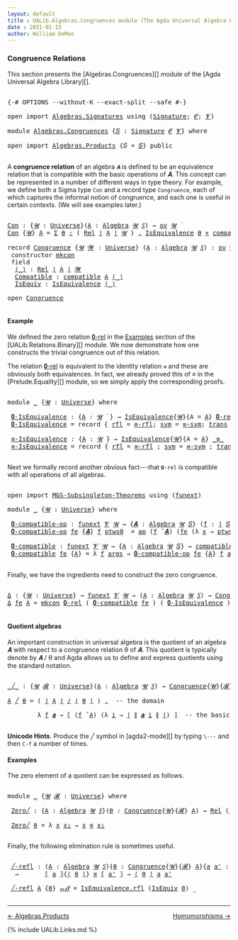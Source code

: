 ```yaml
---
layout: default
title : UALib.Algebras.Congruences module (The Agda Universal Algebra Library)
date : 2021-01-13
author: William DeMeo
---
```


### <a id="congruence-relations">Congruence Relations</a>

This section presents the [Algebras.Congruences][] module of the [Agda Universal Algebra Library][].

<pre class="Agda">

<a id="320" class="Symbol">{-#</a> <a id="324" class="Keyword">OPTIONS</a> <a id="332" class="Pragma">--without-K</a> <a id="344" class="Pragma">--exact-split</a> <a id="358" class="Pragma">--safe</a> <a id="365" class="Symbol">#-}</a>

<a id="370" class="Keyword">open</a> <a id="375" class="Keyword">import</a> <a id="382" href="Algebras.Signatures.html" class="Module">Algebras.Signatures</a> <a id="402" class="Keyword">using</a> <a id="408" class="Symbol">(</a><a id="409" href="Algebras.Signatures.html#1299" class="Function">Signature</a><a id="418" class="Symbol">;</a> <a id="420" href="Prelude.Preliminaries.html#5703" class="Generalizable">𝓞</a><a id="421" class="Symbol">;</a> <a id="423" href="Universes.html#262" class="Generalizable">𝓥</a><a id="424" class="Symbol">)</a>

<a id="427" class="Keyword">module</a> <a id="434" href="Algebras.Congruences.html" class="Module">Algebras.Congruences</a> <a id="455" class="Symbol">{</a><a id="456" href="Algebras.Congruences.html#456" class="Bound">𝑆</a> <a id="458" class="Symbol">:</a> <a id="460" href="Algebras.Signatures.html#1299" class="Function">Signature</a> <a id="470" href="Prelude.Preliminaries.html#5703" class="Generalizable">𝓞</a> <a id="472" href="Universes.html#262" class="Generalizable">𝓥</a><a id="473" class="Symbol">}</a> <a id="475" class="Keyword">where</a>

<a id="482" class="Keyword">open</a> <a id="487" class="Keyword">import</a> <a id="494" href="Algebras.Products.html" class="Module">Algebras.Products</a> <a id="512" class="Symbol">{</a><a id="513" class="Argument">𝑆</a> <a id="515" class="Symbol">=</a> <a id="517" href="Algebras.Congruences.html#456" class="Bound">𝑆</a><a id="518" class="Symbol">}</a> <a id="520" class="Keyword">public</a>

</pre>

A **congruence relation** of an algebra `𝑨` is defined to be an equivalence relation that is compatible with the basic operations of 𝑨.  This concept can be represented in a number of different ways in type theory.  For example, we define both a Sigma type `Con` and a record type `Congruence`, each of which captures the informal notion of congruence, and each one is useful in certain contexts. (We will see examples later.)

<pre class="Agda">

<a id="Con"></a><a id="982" href="Algebras.Congruences.html#982" class="Function">Con</a> <a id="986" class="Symbol">:</a> <a id="988" class="Symbol">{</a><a id="989" href="Algebras.Congruences.html#989" class="Bound">𝓤</a> <a id="991" class="Symbol">:</a> <a id="993" href="Agda.Primitive.html#423" class="Function">Universe</a><a id="1001" class="Symbol">}(</a><a id="1003" href="Algebras.Congruences.html#1003" class="Bound">A</a> <a id="1005" class="Symbol">:</a> <a id="1007" href="Algebras.Algebras.html#694" class="Function">Algebra</a> <a id="1015" href="Algebras.Congruences.html#989" class="Bound">𝓤</a> <a id="1017" href="Algebras.Congruences.html#456" class="Bound">𝑆</a><a id="1018" class="Symbol">)</a> <a id="1020" class="Symbol">→</a> <a id="1022" href="Algebras.Products.html#1999" class="Function">ov</a> <a id="1025" href="Algebras.Congruences.html#989" class="Bound">𝓤</a> <a id="1027" href="Universes.html#403" class="Function Operator">̇</a>
<a id="1029" href="Algebras.Congruences.html#982" class="Function">Con</a> <a id="1033" class="Symbol">{</a><a id="1034" href="Algebras.Congruences.html#1034" class="Bound">𝓤</a><a id="1035" class="Symbol">}</a> <a id="1037" href="Algebras.Congruences.html#1037" class="Bound">A</a> <a id="1039" class="Symbol">=</a> <a id="1041" href="MGS-MLTT.html#3074" class="Function">Σ</a> <a id="1043" href="Algebras.Congruences.html#1043" class="Bound">θ</a> <a id="1045" href="MGS-MLTT.html#3074" class="Function">꞉</a> <a id="1047" class="Symbol">(</a> <a id="1049" href="Relations.Binary.html#1464" class="Function">Rel</a> <a id="1053" href="Prelude.Preliminaries.html#13781" class="Function Operator">∣</a> <a id="1055" href="Algebras.Congruences.html#1037" class="Bound">A</a> <a id="1057" href="Prelude.Preliminaries.html#13781" class="Function Operator">∣</a> <a id="1059" href="Algebras.Congruences.html#1034" class="Bound">𝓤</a> <a id="1061" class="Symbol">)</a> <a id="1063" href="MGS-MLTT.html#3074" class="Function">,</a> <a id="1065" href="Relations.Quotients.html#1978" class="Record">IsEquivalence</a> <a id="1079" href="Algebras.Congruences.html#1043" class="Bound">θ</a> <a id="1081" href="MGS-MLTT.html#3515" class="Function Operator">×</a> <a id="1083" href="Algebras.Algebras.html#5347" class="Function">compatible</a> <a id="1094" href="Algebras.Congruences.html#1037" class="Bound">A</a> <a id="1096" href="Algebras.Congruences.html#1043" class="Bound">θ</a>

<a id="1099" class="Keyword">record</a> <a id="Congruence"></a><a id="1106" href="Algebras.Congruences.html#1106" class="Record">Congruence</a> <a id="1117" class="Symbol">{</a><a id="1118" href="Algebras.Congruences.html#1118" class="Bound">𝓤</a> <a id="1120" href="Algebras.Congruences.html#1120" class="Bound">𝓦</a> <a id="1122" class="Symbol">:</a> <a id="1124" href="Agda.Primitive.html#423" class="Function">Universe</a><a id="1132" class="Symbol">}</a> <a id="1134" class="Symbol">(</a><a id="1135" href="Algebras.Congruences.html#1135" class="Bound">A</a> <a id="1137" class="Symbol">:</a> <a id="1139" href="Algebras.Algebras.html#694" class="Function">Algebra</a> <a id="1147" href="Algebras.Congruences.html#1118" class="Bound">𝓤</a> <a id="1149" href="Algebras.Congruences.html#456" class="Bound">𝑆</a><a id="1150" class="Symbol">)</a> <a id="1152" class="Symbol">:</a> <a id="1154" href="Algebras.Products.html#1999" class="Function">ov</a> <a id="1157" href="Algebras.Congruences.html#1120" class="Bound">𝓦</a> <a id="1159" href="Agda.Primitive.html#636" class="Function Operator">⊔</a> <a id="1161" href="Algebras.Congruences.html#1118" class="Bound">𝓤</a> <a id="1163" href="Universes.html#403" class="Function Operator">̇</a>  <a id="1166" class="Keyword">where</a>
 <a id="1173" class="Keyword">constructor</a> <a id="mkcon"></a><a id="1185" href="Algebras.Congruences.html#1185" class="InductiveConstructor">mkcon</a>
 <a id="1192" class="Keyword">field</a>
  <a id="Congruence.⟨_⟩"></a><a id="1200" href="Algebras.Congruences.html#1200" class="Field Operator">⟨_⟩</a> <a id="1204" class="Symbol">:</a> <a id="1206" href="Relations.Binary.html#1464" class="Function">Rel</a> <a id="1210" href="Prelude.Preliminaries.html#13781" class="Function Operator">∣</a> <a id="1212" href="Algebras.Congruences.html#1135" class="Bound">A</a> <a id="1214" href="Prelude.Preliminaries.html#13781" class="Function Operator">∣</a> <a id="1216" href="Algebras.Congruences.html#1120" class="Bound">𝓦</a>
  <a id="Congruence.Compatible"></a><a id="1220" href="Algebras.Congruences.html#1220" class="Field">Compatible</a> <a id="1231" class="Symbol">:</a> <a id="1233" href="Algebras.Algebras.html#5347" class="Function">compatible</a> <a id="1244" href="Algebras.Congruences.html#1135" class="Bound">A</a> <a id="1246" href="Algebras.Congruences.html#1200" class="Field Operator">⟨_⟩</a>
  <a id="Congruence.IsEquiv"></a><a id="1252" href="Algebras.Congruences.html#1252" class="Field">IsEquiv</a> <a id="1260" class="Symbol">:</a> <a id="1262" href="Relations.Quotients.html#1978" class="Record">IsEquivalence</a> <a id="1276" href="Algebras.Congruences.html#1200" class="Field Operator">⟨_⟩</a>

<a id="1281" class="Keyword">open</a> <a id="1286" href="Algebras.Congruences.html#1106" class="Module">Congruence</a>

</pre>



#### <a id="example">Example</a>

We defined the zero relation <a href="https://ualib.gitlab.io/UALib.Relations.Binary.html#1995">𝟎-rel</a> in the <a href="https://ualib.gitlab.io/UALib.Relations.Binary.html#1995">Examples</a> section of the [UALib.Relations.Binary][] module.  We now demonstrate how one constructs the trivial congruence out of this relation.

The relation <a href="https://ualib.gitlab.io/UALib.Relations.Binary.html#1995">𝟎-rel</a> is equivalent to the identity relation `≡` and these are obviously both equivalences. In fact, we already proved this of ≡ in the [Prelude.Equality][] module, so we simply apply the corresponding proofs.

<pre class="Agda">

<a id="1983" class="Keyword">module</a> <a id="1990" href="Algebras.Congruences.html#1990" class="Module">_</a> <a id="1992" class="Symbol">{</a><a id="1993" href="Algebras.Congruences.html#1993" class="Bound">𝓤</a> <a id="1995" class="Symbol">:</a> <a id="1997" href="Agda.Primitive.html#423" class="Function">Universe</a><a id="2005" class="Symbol">}</a> <a id="2007" class="Keyword">where</a>

 <a id="2015" href="Algebras.Congruences.html#2015" class="Function">𝟎-IsEquivalence</a> <a id="2031" class="Symbol">:</a> <a id="2033" class="Symbol">{</a><a id="2034" href="Algebras.Congruences.html#2034" class="Bound">A</a> <a id="2036" class="Symbol">:</a> <a id="2038" href="Algebras.Congruences.html#1993" class="Bound">𝓤</a> <a id="2040" href="Universes.html#403" class="Function Operator">̇</a> <a id="2042" class="Symbol">}</a> <a id="2044" class="Symbol">→</a> <a id="2046" href="Relations.Quotients.html#1978" class="Record">IsEquivalence</a><a id="2059" class="Symbol">{</a><a id="2060" href="Algebras.Congruences.html#1993" class="Bound">𝓤</a><a id="2061" class="Symbol">}{</a><a id="2063" class="Argument">A</a> <a id="2065" class="Symbol">=</a> <a id="2067" href="Algebras.Congruences.html#2034" class="Bound">A</a><a id="2068" class="Symbol">}</a> <a id="2070" href="Relations.Binary.html#1993" class="Function">𝟎-rel</a>
 <a id="2077" href="Algebras.Congruences.html#2015" class="Function">𝟎-IsEquivalence</a> <a id="2093" class="Symbol">=</a> <a id="2095" class="Keyword">record</a> <a id="2102" class="Symbol">{</a> <a id="2104" href="Relations.Quotients.html#2046" class="Field">rfl</a> <a id="2108" class="Symbol">=</a> <a id="2110" href="Prelude.Equality.html#1820" class="Function">≡-rfl</a><a id="2115" class="Symbol">;</a> <a id="2117" href="Relations.Quotients.html#2071" class="Field">sym</a> <a id="2121" class="Symbol">=</a> <a id="2123" href="Prelude.Equality.html#1862" class="Function">≡-sym</a><a id="2128" class="Symbol">;</a> <a id="2130" href="Relations.Quotients.html#2096" class="Field">trans</a> <a id="2136" class="Symbol">=</a> <a id="2138" href="Prelude.Equality.html#1921" class="Function">≡-trans</a> <a id="2146" class="Symbol">}</a>

 <a id="2150" href="Algebras.Congruences.html#2150" class="Function">≡-IsEquivalence</a> <a id="2166" class="Symbol">:</a> <a id="2168" class="Symbol">{</a><a id="2169" href="Algebras.Congruences.html#2169" class="Bound">A</a> <a id="2171" class="Symbol">:</a> <a id="2173" href="Algebras.Congruences.html#1993" class="Bound">𝓤</a> <a id="2175" href="Universes.html#403" class="Function Operator">̇</a><a id="2176" class="Symbol">}</a> <a id="2178" class="Symbol">→</a> <a id="2180" href="Relations.Quotients.html#1978" class="Record">IsEquivalence</a><a id="2193" class="Symbol">{</a><a id="2194" href="Algebras.Congruences.html#1993" class="Bound">𝓤</a><a id="2195" class="Symbol">}{</a><a id="2197" class="Argument">A</a> <a id="2199" class="Symbol">=</a> <a id="2201" href="Algebras.Congruences.html#2169" class="Bound">A</a><a id="2202" class="Symbol">}</a> <a id="2204" href="Prelude.Inverses.html#620" class="Datatype Operator">_≡_</a>
 <a id="2209" href="Algebras.Congruences.html#2150" class="Function">≡-IsEquivalence</a> <a id="2225" class="Symbol">=</a> <a id="2227" class="Keyword">record</a> <a id="2234" class="Symbol">{</a> <a id="2236" href="Relations.Quotients.html#2046" class="Field">rfl</a> <a id="2240" class="Symbol">=</a> <a id="2242" href="Prelude.Equality.html#1820" class="Function">≡-rfl</a> <a id="2248" class="Symbol">;</a> <a id="2250" href="Relations.Quotients.html#2071" class="Field">sym</a> <a id="2254" class="Symbol">=</a> <a id="2256" href="Prelude.Equality.html#1862" class="Function">≡-sym</a> <a id="2262" class="Symbol">;</a> <a id="2264" href="Relations.Quotients.html#2096" class="Field">trans</a> <a id="2270" class="Symbol">=</a> <a id="2272" href="Prelude.Equality.html#1921" class="Function">≡-trans</a> <a id="2280" class="Symbol">}</a>

</pre>

Next we formally record another obvious fact---that `𝟎-rel` is compatible with all operations of all algebras.

<pre class="Agda">

<a id="2421" class="Keyword">open</a> <a id="2426" class="Keyword">import</a> <a id="2433" href="MGS-Subsingleton-Theorems.html" class="Module">MGS-Subsingleton-Theorems</a> <a id="2459" class="Keyword">using</a> <a id="2465" class="Symbol">(</a><a id="2466" href="MGS-FunExt-from-Univalence.html#393" class="Function">funext</a><a id="2472" class="Symbol">)</a>

<a id="2475" class="Keyword">module</a> <a id="2482" href="Algebras.Congruences.html#2482" class="Module">_</a> <a id="2484" class="Symbol">{</a><a id="2485" href="Algebras.Congruences.html#2485" class="Bound">𝓤</a> <a id="2487" class="Symbol">:</a> <a id="2489" href="Agda.Primitive.html#423" class="Function">Universe</a><a id="2497" class="Symbol">}</a> <a id="2499" class="Keyword">where</a>

 <a id="2507" href="Algebras.Congruences.html#2507" class="Function">𝟎-compatible-op</a> <a id="2523" class="Symbol">:</a> <a id="2525" href="MGS-FunExt-from-Univalence.html#393" class="Function">funext</a> <a id="2532" href="Algebras.Congruences.html#472" class="Bound">𝓥</a> <a id="2534" href="Algebras.Congruences.html#2485" class="Bound">𝓤</a> <a id="2536" class="Symbol">→</a> <a id="2538" class="Symbol">{</a><a id="2539" href="Algebras.Congruences.html#2539" class="Bound">𝑨</a> <a id="2541" class="Symbol">:</a> <a id="2543" href="Algebras.Algebras.html#694" class="Function">Algebra</a> <a id="2551" href="Algebras.Congruences.html#2485" class="Bound">𝓤</a> <a id="2553" href="Algebras.Congruences.html#456" class="Bound">𝑆</a><a id="2554" class="Symbol">}</a> <a id="2556" class="Symbol">(</a><a id="2557" href="Algebras.Congruences.html#2557" class="Bound">f</a> <a id="2559" class="Symbol">:</a> <a id="2561" href="Prelude.Preliminaries.html#13781" class="Function Operator">∣</a> <a id="2563" href="Algebras.Congruences.html#456" class="Bound">𝑆</a> <a id="2565" href="Prelude.Preliminaries.html#13781" class="Function Operator">∣</a><a id="2566" class="Symbol">)</a> <a id="2568" class="Symbol">→</a> <a id="2570" href="Algebras.Algebras.html#5130" class="Function">compatible-op</a> <a id="2584" class="Symbol">{</a><a id="2585" class="Argument">𝑨</a> <a id="2587" class="Symbol">=</a> <a id="2589" href="Algebras.Congruences.html#2539" class="Bound">𝑨</a><a id="2590" class="Symbol">}</a>  <a id="2593" href="Algebras.Congruences.html#2557" class="Bound">f</a> <a id="2595" href="Relations.Binary.html#1993" class="Function">𝟎-rel</a>
 <a id="2602" href="Algebras.Congruences.html#2507" class="Function">𝟎-compatible-op</a> <a id="2618" href="Algebras.Congruences.html#2618" class="Bound">fe</a> <a id="2621" class="Symbol">{</a><a id="2622" href="Algebras.Congruences.html#2622" class="Bound">𝑨</a><a id="2623" class="Symbol">}</a> <a id="2625" href="Algebras.Congruences.html#2625" class="Bound">f</a> <a id="2627" href="Algebras.Congruences.html#2627" class="Bound">ptws0</a>  <a id="2634" class="Symbol">=</a> <a id="2636" href="MGS-MLTT.html#6613" class="Function">ap</a> <a id="2639" class="Symbol">(</a><a id="2640" href="Algebras.Congruences.html#2625" class="Bound">f</a> <a id="2642" href="Algebras.Algebras.html#2844" class="Function Operator">̂</a> <a id="2644" href="Algebras.Congruences.html#2622" class="Bound">𝑨</a><a id="2645" class="Symbol">)</a> <a id="2647" class="Symbol">(</a><a id="2648" href="Algebras.Congruences.html#2618" class="Bound">fe</a> <a id="2651" class="Symbol">(λ</a> <a id="2654" href="Algebras.Congruences.html#2654" class="Bound">x</a> <a id="2656" class="Symbol">→</a> <a id="2658" href="Algebras.Congruences.html#2627" class="Bound">ptws0</a> <a id="2664" href="Algebras.Congruences.html#2654" class="Bound">x</a><a id="2665" class="Symbol">))</a>

 <a id="2670" href="Algebras.Congruences.html#2670" class="Function">𝟎-compatible</a> <a id="2683" class="Symbol">:</a> <a id="2685" href="MGS-FunExt-from-Univalence.html#393" class="Function">funext</a> <a id="2692" href="Algebras.Congruences.html#472" class="Bound">𝓥</a> <a id="2694" href="Algebras.Congruences.html#2485" class="Bound">𝓤</a> <a id="2696" class="Symbol">→</a> <a id="2698" class="Symbol">{</a><a id="2699" href="Algebras.Congruences.html#2699" class="Bound">A</a> <a id="2701" class="Symbol">:</a> <a id="2703" href="Algebras.Algebras.html#694" class="Function">Algebra</a> <a id="2711" href="Algebras.Congruences.html#2485" class="Bound">𝓤</a> <a id="2713" href="Algebras.Congruences.html#456" class="Bound">𝑆</a><a id="2714" class="Symbol">}</a> <a id="2716" class="Symbol">→</a> <a id="2718" href="Algebras.Algebras.html#5347" class="Function">compatible</a> <a id="2729" href="Algebras.Congruences.html#2699" class="Bound">A</a> <a id="2731" href="Relations.Binary.html#1993" class="Function">𝟎-rel</a>
 <a id="2738" href="Algebras.Congruences.html#2670" class="Function">𝟎-compatible</a> <a id="2751" href="Algebras.Congruences.html#2751" class="Bound">fe</a> <a id="2754" class="Symbol">{</a><a id="2755" href="Algebras.Congruences.html#2755" class="Bound">A</a><a id="2756" class="Symbol">}</a> <a id="2758" class="Symbol">=</a> <a id="2760" class="Symbol">λ</a> <a id="2762" href="Algebras.Congruences.html#2762" class="Bound">f</a> <a id="2764" href="Algebras.Congruences.html#2764" class="Bound">args</a> <a id="2769" class="Symbol">→</a> <a id="2771" href="Algebras.Congruences.html#2507" class="Function">𝟎-compatible-op</a> <a id="2787" href="Algebras.Congruences.html#2751" class="Bound">fe</a> <a id="2790" class="Symbol">{</a><a id="2791" href="Algebras.Congruences.html#2755" class="Bound">A</a><a id="2792" class="Symbol">}</a> <a id="2794" href="Algebras.Congruences.html#2762" class="Bound">f</a> <a id="2796" href="Algebras.Congruences.html#2764" class="Bound">args</a>

</pre>

Finally, we have the ingredients need to construct the zero congruence.

<pre class="Agda">

<a id="Δ"></a><a id="2901" href="Algebras.Congruences.html#2901" class="Function">Δ</a> <a id="2903" class="Symbol">:</a> <a id="2905" class="Symbol">{</a><a id="2906" href="Algebras.Congruences.html#2906" class="Bound">𝓤</a> <a id="2908" class="Symbol">:</a> <a id="2910" href="Agda.Primitive.html#423" class="Function">Universe</a><a id="2918" class="Symbol">}</a> <a id="2920" class="Symbol">→</a> <a id="2922" href="MGS-FunExt-from-Univalence.html#393" class="Function">funext</a> <a id="2929" href="Algebras.Congruences.html#472" class="Bound">𝓥</a> <a id="2931" href="Algebras.Congruences.html#2906" class="Bound">𝓤</a> <a id="2933" class="Symbol">→</a> <a id="2935" class="Symbol">(</a><a id="2936" href="Algebras.Congruences.html#2936" class="Bound">A</a> <a id="2938" class="Symbol">:</a> <a id="2940" href="Algebras.Algebras.html#694" class="Function">Algebra</a> <a id="2948" href="Algebras.Congruences.html#2906" class="Bound">𝓤</a> <a id="2950" href="Algebras.Congruences.html#456" class="Bound">𝑆</a><a id="2951" class="Symbol">)</a> <a id="2953" class="Symbol">→</a> <a id="2955" href="Algebras.Congruences.html#1106" class="Record">Congruence</a> <a id="2966" href="Algebras.Congruences.html#2936" class="Bound">A</a>
<a id="2968" href="Algebras.Congruences.html#2901" class="Function">Δ</a> <a id="2970" href="Algebras.Congruences.html#2970" class="Bound">fe</a> <a id="2973" href="Algebras.Congruences.html#2973" class="Bound">A</a> <a id="2975" class="Symbol">=</a> <a id="2977" href="Algebras.Congruences.html#1185" class="InductiveConstructor">mkcon</a> <a id="2983" href="Relations.Binary.html#1993" class="Function">𝟎-rel</a> <a id="2989" class="Symbol">(</a> <a id="2991" href="Algebras.Congruences.html#2670" class="Function">𝟎-compatible</a> <a id="3004" href="Algebras.Congruences.html#2970" class="Bound">fe</a> <a id="3007" class="Symbol">)</a> <a id="3009" class="Symbol">(</a> <a id="3011" href="Algebras.Congruences.html#2015" class="Function">𝟎-IsEquivalence</a> <a id="3027" class="Symbol">)</a>

</pre>




#### <a id="quotient-algebras">Quotient algebras</a>

An important construction in universal algebra is the quotient of an algebra 𝑨 with respect to a congruence relation θ of 𝑨.  This quotient is typically denote by 𝑨 / θ and Agda allows us to define and express quotients using the standard notation.

<pre class="Agda">

<a id="_╱_"></a><a id="3363" href="Algebras.Congruences.html#3363" class="Function Operator">_╱_</a> <a id="3367" class="Symbol">:</a> <a id="3369" class="Symbol">{</a><a id="3370" href="Algebras.Congruences.html#3370" class="Bound">𝓤</a> <a id="3372" href="Algebras.Congruences.html#3372" class="Bound">𝓡</a> <a id="3374" class="Symbol">:</a> <a id="3376" href="Agda.Primitive.html#423" class="Function">Universe</a><a id="3384" class="Symbol">}(</a><a id="3386" href="Algebras.Congruences.html#3386" class="Bound">A</a> <a id="3388" class="Symbol">:</a> <a id="3390" href="Algebras.Algebras.html#694" class="Function">Algebra</a> <a id="3398" href="Algebras.Congruences.html#3370" class="Bound">𝓤</a> <a id="3400" href="Algebras.Congruences.html#456" class="Bound">𝑆</a><a id="3401" class="Symbol">)</a> <a id="3403" class="Symbol">→</a> <a id="3405" href="Algebras.Congruences.html#1106" class="Record">Congruence</a><a id="3415" class="Symbol">{</a><a id="3416" href="Algebras.Congruences.html#3370" class="Bound">𝓤</a><a id="3417" class="Symbol">}{</a><a id="3419" href="Algebras.Congruences.html#3372" class="Bound">𝓡</a><a id="3420" class="Symbol">}</a> <a id="3422" href="Algebras.Congruences.html#3386" class="Bound">A</a> <a id="3424" class="Symbol">→</a> <a id="3426" href="Algebras.Algebras.html#694" class="Function">Algebra</a> <a id="3434" class="Symbol">(</a><a id="3435" href="Algebras.Congruences.html#3370" class="Bound">𝓤</a> <a id="3437" href="Agda.Primitive.html#636" class="Function Operator">⊔</a> <a id="3439" href="Algebras.Congruences.html#3372" class="Bound">𝓡</a> <a id="3441" href="Agda.Primitive.html#606" class="Function Operator">⁺</a><a id="3442" class="Symbol">)</a> <a id="3444" href="Algebras.Congruences.html#456" class="Bound">𝑆</a>

<a id="3447" href="Algebras.Congruences.html#3447" class="Bound">A</a> <a id="3449" href="Algebras.Congruences.html#3363" class="Function Operator">╱</a> <a id="3451" href="Algebras.Congruences.html#3451" class="Bound">θ</a> <a id="3453" class="Symbol">=</a> <a id="3455" class="Symbol">(</a> <a id="3457" href="Prelude.Preliminaries.html#13781" class="Function Operator">∣</a> <a id="3459" href="Algebras.Congruences.html#3447" class="Bound">A</a> <a id="3461" href="Prelude.Preliminaries.html#13781" class="Function Operator">∣</a> <a id="3463" href="Relations.Quotients.html#3715" class="Function Operator">/</a> <a id="3465" href="Algebras.Congruences.html#1200" class="Field Operator">⟨</a> <a id="3467" href="Algebras.Congruences.html#3451" class="Bound">θ</a> <a id="3469" href="Algebras.Congruences.html#1200" class="Field Operator">⟩</a> <a id="3471" class="Symbol">)</a> <a id="3473" href="Prelude.Equality.html#463" class="InductiveConstructor Operator">,</a>  <a id="3476" class="Comment">-- the domain</a>

        <a id="3499" class="Symbol">λ</a> <a id="3501" href="Algebras.Congruences.html#3501" class="Bound">f</a> <a id="3503" href="Algebras.Congruences.html#3503" class="Bound">𝒂</a> <a id="3505" class="Symbol">→</a> <a id="3507" href="Relations.Quotients.html#3927" class="Function Operator">⟦</a> <a id="3509" class="Symbol">(</a><a id="3510" href="Algebras.Congruences.html#3501" class="Bound">f</a> <a id="3512" href="Algebras.Algebras.html#2844" class="Function Operator">̂</a> <a id="3514" href="Algebras.Congruences.html#3447" class="Bound">A</a><a id="3515" class="Symbol">)</a> <a id="3517" class="Symbol">(λ</a> <a id="3520" href="Algebras.Congruences.html#3520" class="Bound">i</a> <a id="3522" class="Symbol">→</a> <a id="3524" href="Prelude.Preliminaries.html#13781" class="Function Operator">∣</a> <a id="3526" href="Prelude.Preliminaries.html#13859" class="Function Operator">∥</a> <a id="3528" href="Algebras.Congruences.html#3503" class="Bound">𝒂</a> <a id="3530" href="Algebras.Congruences.html#3520" class="Bound">i</a> <a id="3532" href="Prelude.Preliminaries.html#13859" class="Function Operator">∥</a> <a id="3534" href="Prelude.Preliminaries.html#13781" class="Function Operator">∣</a><a id="3535" class="Symbol">)</a> <a id="3537" href="Relations.Quotients.html#3927" class="Function Operator">⟧</a>  <a id="3540" class="Comment">-- the basic operations</a>

</pre>

**Unicode Hints**. Produce the ╱ symbol in [agda2-mode][] by typing `\---` and then `C-f` a number of times.

#### <a id="examples">Examples</a>

The zero element of a quotient can be expressed as follows.

<pre class="Agda">

<a id="3798" class="Keyword">module</a> <a id="3805" href="Algebras.Congruences.html#3805" class="Module">_</a> <a id="3807" class="Symbol">{</a><a id="3808" href="Algebras.Congruences.html#3808" class="Bound">𝓤</a> <a id="3810" href="Algebras.Congruences.html#3810" class="Bound">𝓡</a> <a id="3812" class="Symbol">:</a> <a id="3814" href="Agda.Primitive.html#423" class="Function">Universe</a><a id="3822" class="Symbol">}</a> <a id="3824" class="Keyword">where</a>

 <a id="3832" href="Algebras.Congruences.html#3832" class="Function">Zero╱</a> <a id="3838" class="Symbol">:</a> <a id="3840" class="Symbol">{</a><a id="3841" href="Algebras.Congruences.html#3841" class="Bound">A</a> <a id="3843" class="Symbol">:</a> <a id="3845" href="Algebras.Algebras.html#694" class="Function">Algebra</a> <a id="3853" href="Algebras.Congruences.html#3808" class="Bound">𝓤</a> <a id="3855" href="Algebras.Congruences.html#456" class="Bound">𝑆</a><a id="3856" class="Symbol">}(</a><a id="3858" href="Algebras.Congruences.html#3858" class="Bound">θ</a> <a id="3860" class="Symbol">:</a> <a id="3862" href="Algebras.Congruences.html#1106" class="Record">Congruence</a><a id="3872" class="Symbol">{</a><a id="3873" href="Algebras.Congruences.html#3808" class="Bound">𝓤</a><a id="3874" class="Symbol">}{</a><a id="3876" href="Algebras.Congruences.html#3810" class="Bound">𝓡</a><a id="3877" class="Symbol">}</a> <a id="3879" href="Algebras.Congruences.html#3841" class="Bound">A</a><a id="3880" class="Symbol">)</a> <a id="3882" class="Symbol">→</a> <a id="3884" href="Relations.Binary.html#1464" class="Function">Rel</a> <a id="3888" class="Symbol">(</a><a id="3889" href="Prelude.Preliminaries.html#13781" class="Function Operator">∣</a> <a id="3891" href="Algebras.Congruences.html#3841" class="Bound">A</a> <a id="3893" href="Prelude.Preliminaries.html#13781" class="Function Operator">∣</a> <a id="3895" href="Relations.Quotients.html#3715" class="Function Operator">/</a> <a id="3897" href="Algebras.Congruences.html#1200" class="Field Operator">⟨</a> <a id="3899" href="Algebras.Congruences.html#3858" class="Bound">θ</a> <a id="3901" href="Algebras.Congruences.html#1200" class="Field Operator">⟩</a><a id="3902" class="Symbol">)(</a><a id="3904" href="Algebras.Congruences.html#3808" class="Bound">𝓤</a> <a id="3906" href="Agda.Primitive.html#636" class="Function Operator">⊔</a> <a id="3908" href="Algebras.Congruences.html#3810" class="Bound">𝓡</a> <a id="3910" href="Agda.Primitive.html#606" class="Function Operator">⁺</a><a id="3911" class="Symbol">)</a>

 <a id="3915" href="Algebras.Congruences.html#3832" class="Function">Zero╱</a> <a id="3921" href="Algebras.Congruences.html#3921" class="Bound">θ</a> <a id="3923" class="Symbol">=</a> <a id="3925" class="Symbol">λ</a> <a id="3927" href="Algebras.Congruences.html#3927" class="Bound">x</a> <a id="3929" href="Algebras.Congruences.html#3929" class="Bound">x₁</a> <a id="3932" class="Symbol">→</a> <a id="3934" href="Algebras.Congruences.html#3927" class="Bound">x</a> <a id="3936" href="Prelude.Inverses.html#620" class="Datatype Operator">≡</a> <a id="3938" href="Algebras.Congruences.html#3929" class="Bound">x₁</a>

</pre>

Finally, the following elimination rule is sometimes useful.

<pre class="Agda">

 <a id="4031" href="Algebras.Congruences.html#4031" class="Function">╱-refl</a> <a id="4038" class="Symbol">:</a> <a id="4040" class="Symbol">(</a><a id="4041" href="Algebras.Congruences.html#4041" class="Bound">A</a> <a id="4043" class="Symbol">:</a> <a id="4045" href="Algebras.Algebras.html#694" class="Function">Algebra</a> <a id="4053" href="Algebras.Congruences.html#3808" class="Bound">𝓤</a> <a id="4055" href="Algebras.Congruences.html#456" class="Bound">𝑆</a><a id="4056" class="Symbol">){</a><a id="4058" href="Algebras.Congruences.html#4058" class="Bound">θ</a> <a id="4060" class="Symbol">:</a> <a id="4062" href="Algebras.Congruences.html#1106" class="Record">Congruence</a><a id="4072" class="Symbol">{</a><a id="4073" href="Algebras.Congruences.html#3808" class="Bound">𝓤</a><a id="4074" class="Symbol">}{</a><a id="4076" href="Algebras.Congruences.html#3810" class="Bound">𝓡</a><a id="4077" class="Symbol">}</a> <a id="4079" href="Algebras.Congruences.html#4041" class="Bound">A</a><a id="4080" class="Symbol">}{</a><a id="4082" href="Algebras.Congruences.html#4082" class="Bound">a</a> <a id="4084" href="Algebras.Congruences.html#4084" class="Bound">a&#39;</a> <a id="4087" class="Symbol">:</a> <a id="4089" href="Prelude.Preliminaries.html#13781" class="Function Operator">∣</a> <a id="4091" href="Algebras.Congruences.html#4041" class="Bound">A</a> <a id="4093" href="Prelude.Preliminaries.html#13781" class="Function Operator">∣</a><a id="4094" class="Symbol">}</a>
  <a id="4098" class="Symbol">→</a>       <a id="4106" href="Relations.Quotients.html#3927" class="Function Operator">⟦</a> <a id="4108" href="Algebras.Congruences.html#4082" class="Bound">a</a> <a id="4110" href="Relations.Quotients.html#3927" class="Function Operator">⟧</a><a id="4111" class="Symbol">{</a><a id="4112" href="Algebras.Congruences.html#1200" class="Field Operator">⟨</a> <a id="4114" href="Algebras.Congruences.html#4058" class="Bound">θ</a> <a id="4116" href="Algebras.Congruences.html#1200" class="Field Operator">⟩</a><a id="4117" class="Symbol">}</a> <a id="4119" href="Prelude.Inverses.html#620" class="Datatype Operator">≡</a> <a id="4121" href="Relations.Quotients.html#3927" class="Function Operator">⟦</a> <a id="4123" href="Algebras.Congruences.html#4084" class="Bound">a&#39;</a> <a id="4126" href="Relations.Quotients.html#3927" class="Function Operator">⟧</a> <a id="4128" class="Symbol">→</a> <a id="4130" href="Algebras.Congruences.html#1200" class="Field Operator">⟨</a> <a id="4132" href="Algebras.Congruences.html#4058" class="Bound">θ</a> <a id="4134" href="Algebras.Congruences.html#1200" class="Field Operator">⟩</a> <a id="4136" href="Algebras.Congruences.html#4082" class="Bound">a</a> <a id="4138" href="Algebras.Congruences.html#4084" class="Bound">a&#39;</a>

 <a id="4143" href="Algebras.Congruences.html#4031" class="Function">╱-refl</a> <a id="4150" href="Algebras.Congruences.html#4150" class="Bound">A</a> <a id="4152" class="Symbol">{</a><a id="4153" href="Algebras.Congruences.html#4153" class="Bound">θ</a><a id="4154" class="Symbol">}</a> <a id="4156" href="Prelude.Inverses.html#634" class="InductiveConstructor">𝓇ℯ𝒻𝓁</a> <a id="4161" class="Symbol">=</a> <a id="4163" href="Relations.Quotients.html#2046" class="Field">IsEquivalence.rfl</a> <a id="4181" class="Symbol">(</a><a id="4182" href="Algebras.Congruences.html#1252" class="Field">IsEquiv</a> <a id="4190" href="Algebras.Congruences.html#4153" class="Bound">θ</a><a id="4191" class="Symbol">)</a> <a id="4193" class="Symbol">_</a>

</pre>

--------------------------------------

[← Algebras.Products](Algebras.Products.html)
<span style="float:right;">[Homomorphisms →](Homomorphisms.html)</span>

{% include UALib.Links.md %}
